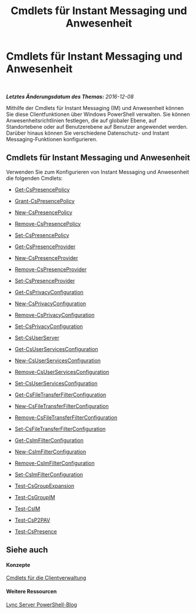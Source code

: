 ﻿---
title: Cmdlets für Instant Messaging und Anwesenheit
TOCTitle: Cmdlets für Instant Messaging und Anwesenheit
ms:assetid: 7b882480-f3d5-44a2-bb75-fffb7e5caede
ms:mtpsurl: https://technet.microsoft.com/de-de/library/Gg398611(v=OCS.15)
ms:contentKeyID: 49294507
ms.date: 12/10/2016
mtps_version: v=OCS.15
ms.translationtype: HT
---

# Cmdlets für Instant Messaging und Anwesenheit

 

_**Letztes Änderungsdatum des Themas:** 2016-12-08_

Mithilfe der Cmdlets für Instant Messaging (IM) und Anwesenheit können Sie diese Clientfunktionen über Windows PowerShell verwalten. Sie können Anwesenheitsrichtlinien festlegen, die auf globaler Ebene, auf Standortebene oder auf Benutzerebene auf Benutzer angewendet werden. Darüber hinaus können Sie verschiedene Datenschutz- und Instant Messaging-Funktionen konfigurieren.

## Cmdlets für Instant Messaging und Anwesenheit

Verwenden Sie zum Konfigurieren von Instant Messaging und Anwesenheit die folgenden Cmdlets:

  - [Get-CsPresencePolicy](get-cspresencepolicy.md)

  - [Grant-CsPresencePolicy](grant-cspresencepolicy.md)

  - [New-CsPresencePolicy](new-cspresencepolicy.md)

  - [Remove-CsPresencePolicy](remove-cspresencepolicy.md)

  - [Set-CsPresencePolicy](set-cspresencepolicy.md)

<!-- end list -->

  - [Get-CsPresenceProvider](get-cspresenceprovider.md)

  - [New-CsPresenceProvider](new-cspresenceprovider.md)

  - [Remove-CsPresenceProvider](remove-cspresenceprovider.md)

  - [Set-CsPresenceProvider](set-cspresenceprovider.md)

<!-- end list -->

  - [Get-CsPrivacyConfiguration](get-csprivacyconfiguration.md)

  - [New-CsPrivacyConfiguration](new-csprivacyconfiguration.md)

  - [Remove-CsPrivacyConfiguration](remove-csprivacyconfiguration.md)

  - [Set-CsPrivacyConfiguration](set-csprivacyconfiguration.md)

<!-- end list -->

  - [Set-CsUserServer](set-csuserserver.md)

  - [Get-CsUserServicesConfiguration](get-csuserservicesconfiguration.md)

  - [New-CsUserServicesConfiguration](new-csuserservicesconfiguration.md)

  - [Remove-CsUserServicesConfiguration](remove-csuserservicesconfiguration.md)

  - [Set-CsUserServicesConfiguration](set-csuserservicesconfiguration.md)

  - [Get-CsFileTransferFilterConfiguration](get-csfiletransferfilterconfiguration.md)

  - [New-CsFileTransferFilterConfiguration](new-csfiletransferfilterconfiguration.md)

  - [Remove-CsFileTransferFilterConfiguration](remove-csfiletransferfilterconfiguration.md)

  - [Set-CsFileTransferFilterConfiguration](set-csfiletransferfilterconfiguration.md)

  - [Get-CsImFilterConfiguration](get-csimfilterconfiguration.md)

  - [New-CsImFilterConfiguration](new-csimfilterconfiguration.md)

  - [Remove-CsImFilterConfiguration](remove-csimfilterconfiguration.md)

  - [Set-CsImFilterConfiguration](set-csimfilterconfiguration.md)

  - [Test-CsGroupExpansion](test-csgroupexpansion.md)

  - [Test-CsGroupIM](test-csgroupim.md)

  - [Test-CsIM](test-csim.md)

  - [Test-CsP2PAV](test-csp2pav.md)

  - [Test-CsPresence](test-cspresence.md)

## Siehe auch

#### Konzepte

[Cmdlets für die Clientverwaltung](lync-server-2013-client-management-cmdlets.md)  

#### Weitere Ressourcen

[Lync Server PowerShell-Blog](http://go.microsoft.com/fwlink/?linkid=203150%26clcid=0x407)

